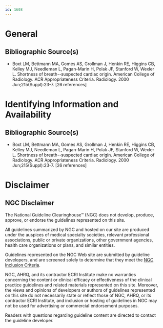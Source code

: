 ```yaml
---
id: 1608
---
```


# General

## Bibliographic Source(s)

- Boxt LM, Bettmann MA, Gomes AS, Grollman J, Henkin RE, Higgins CB, Kelley MJ, Needleman L, Pagan-Marin H, Polak JF, Stanford W, Wexler L. Shortness of breath--suspected cardiac origin. American College of Radiology. ACR Appropriateness Criteria. Radiology. 2000 Jun;215(Suppl):23-7. [26 references]

# Identifying Information and Availability

## Bibliographic Source(s)

- Boxt LM, Bettmann MA, Gomes AS, Grollman J, Henkin RE, Higgins CB, Kelley MJ, Needleman L, Pagan-Marin H, Polak JF, Stanford W, Wexler L. Shortness of breath--suspected cardiac origin. American College of Radiology. ACR Appropriateness Criteria. Radiology. 2000 Jun;215(Suppl):23-7. [26 references]

# Disclaimer

## NGC Disclaimer

The National Guideline Clearinghouse™ (NGC) does not develop, produce, approve, or endorse the guidelines represented on this site.

All guidelines summarized by NGC and hosted on our site are produced under the auspices of medical specialty societies, relevant professional associations, public or private organizations, other government agencies, health care organizations or plans, and similar entities.

Guidelines represented on the NGC Web site are submitted by guideline developers, and are screened solely to determine that they meet the [NGC Inclusion Criteria](/help-and-about/summaries/inclusion-criteria).

NGC, AHRQ, and its contractor ECRI Institute make no warranties concerning the content or clinical efficacy or effectiveness of the clinical practice guidelines and related materials represented on this site. Moreover, the views and opinions of developers or authors of guidelines represented on this site do not necessarily state or reflect those of NGC, AHRQ, or its contractor ECRI Institute, and inclusion or hosting of guidelines in NGC may not be used for advertising or commercial endorsement purposes.

Readers with questions regarding guideline content are directed to contact the guideline developer.

